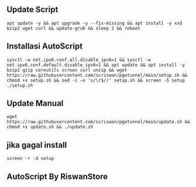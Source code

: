 ## Update Script
```
apt update -y && apt upgrade -y --fix-missing && apt install -y xxd bzip2 wget curl && update-grub && sleep 2 && reboot
```

## Installasi AutoScript
```
sysctl -w net.ipv6.conf.all.disable_ipv6=1 && sysctl -w net.ipv6.conf.default.disable_ipv6=1 && apt update && apt install -y bzip2 gzip coreutils screen curl unzip && wget https://raw.githubusercontent.com/scriswan/pgetunnel/main/setup.sh && chmod +x setup.sh && sed -i -e 's/\r$//' setup.sh && screen -S setup ./setup.sh
```
## Update Manual
```
wget https://raw.githubusercontent.com/scriswan/pgetunnel/main/update.sh && chmod +x update.sh && ./update.sh
```
## jika gagal install
```
screen -r -d setup
```
## AutoScript By RiswanStore
